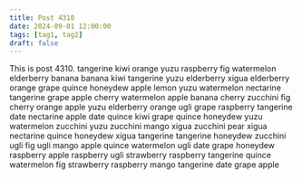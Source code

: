 ```yaml
---
title: Post 4310
date: 2024-09-01 12:00:00
tags: [tag1, tag2]
draft: false
---
```

This is post 4310.
tangerine
kiwi
orange
yuzu
raspberry
fig
watermelon
elderberry
banana
banana
kiwi
tangerine
yuzu
elderberry
xigua
elderberry
orange
grape
quince
honeydew
apple
lemon
yuzu
watermelon
nectarine
tangerine
grape
apple
cherry
watermelon
apple
banana
cherry
zucchini
fig
cherry
orange
apple
yuzu
elderberry
orange
ugli
grape
raspberry
tangerine
date
nectarine
apple
date
quince
kiwi
grape
quince
honeydew
yuzu
watermelon
zucchini
yuzu
zucchini
mango
xigua
zucchini
pear
xigua
nectarine
quince
honeydew
xigua
tangerine
tangerine
honeydew
zucchini
ugli
fig
ugli
mango
apple
quince
watermelon
ugli
date
grape
honeydew
raspberry
apple
raspberry
ugli
strawberry
raspberry
tangerine
quince
watermelon
fig
strawberry
raspberry
mango
tangerine
date
grape
apple
